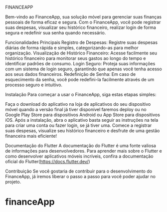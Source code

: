 FINANCEAPP

Bem-vindo ao FinanceApp, sua solução móvel para gerenciar suas finanças pessoais de forma eficaz e segura. Com o FinanceApp, você pode registrar suas despesas, visualizar seu histórico financeiro, realizar login de forma segura e redefinir sua senha quando necessário.

Funcionalidades Principais
Registro de Despesas: Registre suas despesas diárias de forma rápida e simples, categorizando-as para melhor organização.
Visualização de Histórico Financeiro: Acesse facilmente seu histórico financeiro para monitorar seus gastos ao longo do tempo e identificar padrões de consumo.
Login Seguro: Proteja suas informações com um sistema de login seguro, garantindo que apenas você tenha acesso aos seus dados financeiros.
Redefinição de Senha: Em caso de esquecimento da senha, você pode redefini-la facilmente através de um processo seguro e intuitivo.

Instalação
Para começar a usar o FinanceApp, siga estas etapas simples:

Faça o download do aplicativo na loja de aplicativos do seu dispositivo móvel quando a versão final já tiver disponível faremos deploy ou no Google Play Store para dispositivos Android ou App Store para dispositivos iOS.
Após a instalação, abra o aplicativo basta seguir as instruções na tela para criar uma conta ou fazer login, se já tiver uma.
Comece a registrar suas despesas, visualize seu histórico financeiro e desfrute de uma gestão financeira mais eficiente!

Documentação do Flutter
A documentação do Flutter é uma fonte valiosa de informações para desenvolvedores. Para aprender mais sobre o Flutter e como desenvolver aplicativos móveis incríveis, confira a documentação oficial do Flutter(https://docs.flutter.dev/)

Contribuição
Se você gostaria de contribuir para o desenvolvimento do FinanceApp, já iremos liberar o passo a passo para você poder ajudar no projeto.
# financeApp
